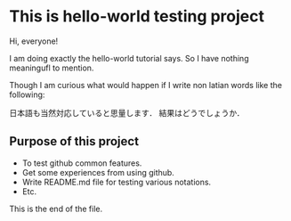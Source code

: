 # This is hello-world testing project

Hi, everyone!

I am doing exactly the hello-world tutorial says.
So I have nothing meaningufl to mention.

Though I am curious what would happen if I write non latian words like the following:

日本語も当然対応していると思量します．
結果はどうでしょうか．

## Purpose of this project

* To test github common features.
* Get some experiences from using github.
* Write README.md file for testing various notations.
* Etc.

This is the end of the file.
